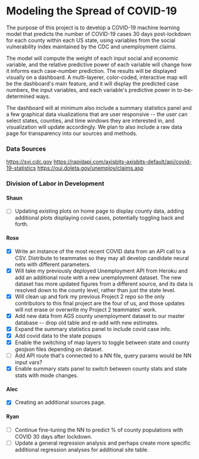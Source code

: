 # Modeling the Spread of COVID-19

The purpose of this project is to develop a COVID-19 machine learning model that predicts the number of COVID-19 cases 30 days post-lockdown for each county within each US state, using variables from the social vulnerability index maintained by the CDC and unemployment claims.

The model will compute the weight of each input social and economic variable, and the relative predictive power of each variable will change how it informs each case-number prediction. The results will be displayed visually on a dashboard. A multi-layerer, color-coded, interactive map will be the dashboard's main feature, and it will display the predicted case numbers, the input variables, and each variable's predictive power in to-be-determined ways.

The dashboard will at minimum also include a summary statistics panel and a few graphical data viualizations that are user responsive -- the user can select states, counties, and time windows they are interested in, and visualization will update accordingly. We plan to also include a raw data page for transparency into our sources and methods.

### Data Sources

https://svi.cdc.gov
https://rapidapi.com/axisbits-axisbits-default/api/covid-19-statistics
https://oui.doleta.gov/unemploy/claims.asp

### Division of Labor in Development

#### Shaun

- [ ] Updating existing plots on home page to display county data, adding additional plots displaying covid cases, potentially toggling back and forth.

#### Rose

- [x] Write an instance of the most recent COVID data from an API call to a CSV. Distribute to teammates so they may all develop candidate neural nets with different parameters.
- [x] Will take my previously deployed Unemployment API from Heroku and add an additional route with a new unemployment dataset. The new dataset has more updated figures from a different source, and its data is resolved down to the county level, rather than just the state level.
- [x] Will clean up and fork my previous Project 2 repo so the only contributors to this final project are the four of us, and those updates will not erase or overwrite my Project 2 teammates' work.
- [x] Add new data from AGS county unemployment dataset to our master database -- drop old table and re-add with new estimates.
- [x] Expand the summary statistics panel to include covid case info.
- [x] Add covid data to the state popups
- [x] Enable the switching of map layers to toggle between state and county geojson files depending on dataset.
- [ ] Add API route that's connected to a NN file, query params would be NN input vars?
- [x] Enable summary stats panel to switch between county stats and state stats with mode changes.

#### Alec

- [x] Creating an additional sources page.

#### Ryan

- [ ] Continue fine-tuning the NN to predict % of county populations with COVID 30 days after lockdown.
- [ ] Update a general regression analysis and perhaps create more specific additional regression analyses for additional site table.

